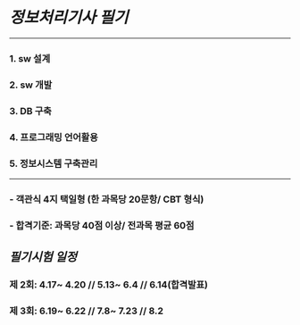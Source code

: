 # *정보처리기사 필기*
---
### 1. sw 설계
### 2. sw 개발
### 3. DB 구축
### 4. 프로그래밍 언어활용
### 5. 정보시스템 구축관리

---
### - 객관식 4지 택일형 (한 과목당 20문항/ CBT 형식)
### - 합격기준: 과목당 40점 이상/ 전과목 평균 60점

## *필기시험 일정*
### 제 2회: 4.17~ 4.20 // 5.13~ 6.4 // 6.14(합격발표)
### 제 3회: 6.19~ 6.22 // 7.8~ 7.23 // 8.2

